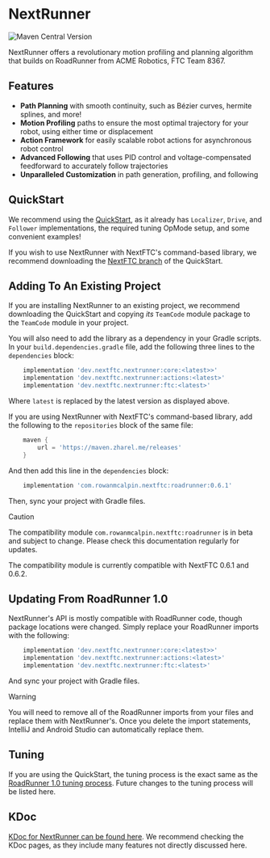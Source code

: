 # NextRunner
![Maven Central Version](https://img.shields.io/maven-central/v/dev.nextftc.nextrunner/core?label=latest%20release&labelColor=darkBlue&color=yellow)

NextRunner offers a revolutionary motion profiling and planning
algorithm that builds on RoadRunner from ACME Robotics,
FTC Team 8367. 

## Features
- **Path Planning** with smooth continuity, such as Bézier curves,
  hermite splines, and more! 
- **Motion Profiling** paths to ensure the most optimal
  trajectory for your robot, using either time or displacement
- **Action Framework** for easily scalable robot actions
  for asynchronous robot control
- **Advanced Following** that uses PID control and 
  voltage-compensated feedforward to accurately follow
  trajectories
- **Unparalleled Customization** in path generation, 
  profiling, and following

## QuickStart

We recommend using the [QuickStart](https://github.com/NextFTC/NextRunner-Quickstart),
as it already has `Localizer`, `Drive`, and `Follower` implementations, 
the required tuning OpMode setup, and some convenient examples!

If you wish to use NextRunner with NextFTC's command-based library,
we recommend downloading the [NextFTC branch](https://github.com/NextFTC/NextRunner-Quickstart/tree/nextftc)
of the QuickStart.

## Adding To An Existing Project

If you are installing NextRunner to an existing project, 
we recommend downloading the QuickStart and copying *its* 
`TeamCode` module package to the `TeamCode` module in your project. 

You will also need to add the library as a dependency in your Gradle scripts.
In your `build.dependencies.gradle` file, add the following three lines
to the `dependencies` block:

```groovy
    implementation 'dev.nextftc.nextrunner:core:<latest>>'
    implementation 'dev.nextftc.nextrunner:actions:<latest>'
    implementation 'dev.nextftc.nextrunner:ftc:<latest>'
```

Where `latest` is replaced by the latest version as displayed above.

If you are using NextRunner with NextFTC's command-based library,
add the following to the `repositories` block of the same file:

```groovy
    maven {
        url = 'https://maven.zharel.me/releases'
    }
```
And then add this line in the `dependencies` block:

```groovy
    implementation 'com.rowanmcalpin.nextftc:roadrunner:0.6.1'
```

Then, sync your project with Gradle files.

> [!CAUTION]
> The compatibility module `com.rowanmcalpin.nextftc:roadrunner`
> is in beta and subject to change.
> Please check this documentation regularly for updates.
> 
> The compatibility module is currently compatible with NextFTC 0.6.1 and 0.6.2.

## Updating From RoadRunner 1.0

NextRunner's API is mostly compatible with RoadRunner code,
though package locations were changed.
Simply replace your RoadRunner imports with the following:

```groovy
    implementation 'dev.nextftc.nextrunner:core:<latest>>'
    implementation 'dev.nextftc.nextrunner:actions:<latest>'
    implementation 'dev.nextftc.nextrunner:ftc:<latest>'
```

And sync your project with Gradle files. 

> [!WARNING]
> You will need to remove all of the RoadRunner imports from your files
> and replace them with NextRunner's.
> Once you delete the import statements, IntelliJ and Android Studio
> can automatically replace them.

## Tuning 

If you are using the QuickStart, the tuning process is
the exact same as the [RoadRunner 1.0 tuning process](https://rr.brott.dev/docs/v1-0/tuning/).
Future changes to the tuning process will be listed here.

## KDoc 

[KDoc for NextRunner can be found here](http://rr.zharel.me/).
We recommend checking the KDoc pages, 
as they include many features not directly discussed here.
